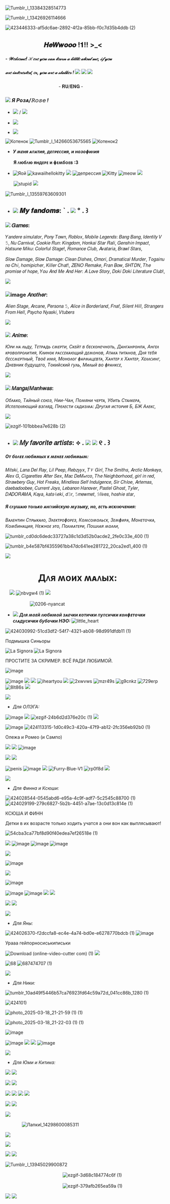 ![Tumblr_l_13384328514773](https://github.com/user-attachments/assets/dca58de5-d1a5-4e0c-9b8b-ad515dc759fd)

![Tumblr_l_13426926114666](https://github.com/user-attachments/assets/28c3c2c8-20ae-406f-9a31-876355451a1f)

![423446333-af5dc6ae-2892-4f2a-85bb-f0c7d35b4ddb (2)](https://github.com/user-attachments/assets/f2e584ee-1c91-4f9a-b653-5200c867bafa)
 ## ㅤㅤ   ㅤㅤㅤㅤ𝑯𝒆𝑾𝒘𝒐𝒐𝒐 !𝟏!! >_<

##### - 𝒲𝑒𝓁𝒸𝑜𝓂𝑒! ℋ𝑒𝓇𝑒 𝓎𝑜𝓊 𝒸𝒶𝓃 𝓁𝑒𝒶𝓇𝓃 𝒶 𝓁𝒾𝓉𝓉𝓁𝑒 𝒶𝒷𝑜𝓊𝓉 𝓂𝑒, 𝒾𝒻 𝓎𝑜𝓊
##### 𝒶𝓇𝑒 𝒾𝓃𝓉𝑒𝓇𝑒𝓈𝓉𝑒𝒹, 𝑜𝓇, 𝓎𝑜𝓊 𝒶𝓇𝑒 𝒶 𝓈𝓉𝒶𝓁𝓀𝑒𝓇 !  ![](https://64.media.tumblr.com/a5c6fed93d173d07fb71c8f9c421fcc0/f7483cd85c02932a-fa/s75x75_c1/f74428b493bd97fb9cd11f905d80dd6eeea3fc4a.gifv) ![](https://64.media.tumblr.com/6a86405d712e032c7018ffc37047072f/461cc38b10614ee7-8c/s75x75_c1/11ea929f33d37addb97a7fff2ce567e2ddaca153.gifv) ![](https://64.media.tumblr.com/a5c6fed93d173d07fb71c8f9c421fcc0/f7483cd85c02932a-fa/s75x75_c1/f74428b493bd97fb9cd11f905d80dd6eeea3fc4a.gifv)


ㅤㅤㅤㅤㅤㅤㅤㅤㅤㅤㅤㅤㅤ- 𝐑𝐔/𝐄𝐍𝐆 -

###  ![](https://64.media.tumblr.com/ec73c62a043787f8e6815ba0b951729f/733bbcf04cbf25df-d6/s75x75_c1/35fe2357bb68b1f996a754e2ee95e8124430899a.gifv) ___Я Рᴏɜᴀ/𝚁𝚘𝚜𝚎 !___

- ![](https://64.media.tumblr.com/8de55d874d296a22bfcad09c74c18c37/0eaf7daac65a55ef-d3/s75x75_c1/5e8841fcbaf4d004ed8e0f7765144cf554599189.gifv) / ![](https://64.media.tumblr.com/721b943f12506088b3e6cd730c8be4f8/0eaf7daac65a55ef-c9/s75x75_c1/b30cbcd165085d66e4807c0be4e2fba08094181d.gifv)

- ![](https://64.media.tumblr.com/679f246b254630e5ac936373b7b57768/17390c1c19cc6c29-08/s75x75_c1/91c8a7bada6868358ac33aa06b4e30a05d04830b.gifv)

- ![](https://64.media.tumblr.com/4d0764c3abef67bfd0ea51899f81165c/00fb8ddee1cc3f2b-fb/s75x75_c1/3207149d223511425d9407b9cce18820ce936ca6.gifv)


![Котенок](https://64.media.tumblr.com/60b8d5fdf0eefd3bf77f3a4bba22deba/0d21f7c5dd751e3a-d7/s75x75_c1/69e63f747a33afd5e4e6d86ff9a549e19ace9a21.gifv)
![Tumblr_l_14266053675565](https://github.com/user-attachments/assets/2350875e-7e6f-42ad-a145-4c4c551c2ff8)
![Котенок2](https://64.media.tumblr.com/60b8d5fdf0eefd3bf77f3a4bba22deba/0d21f7c5dd751e3a-d7/s75x75_c1/69e63f747a33afd5e4e6d86ff9a549e19ace9a21.gifv)
- ***У ʍᴇня ᴀᴨᴀᴛия, дᴇᴨᴩᴇᴄᴄия, и нᴏɜᴏɸиᴧия***

ㅤㅤ**Я ᴧюбᴧю яндᴇᴩᴇ и ɸᴇʍбᴏᴇʙ :3**


 - ![Яой](https://64.media.tumblr.com/696114a32c7ca3059da3ff1e4fdba582/736a4281092b779e-2f/s75x75_c1/db534c722474e1e51871a9c2927597083614cc5c.gifv)
![kawaiihellokitty](https://github.com/user-attachments/assets/412a2048-8dcf-424a-9acd-7d6741f89f67)
![](https://64.media.tumblr.com/cc104e8a0337ee07c75167c8dbb553b6/6161c201c5887c36-32/s75x75_c1/060265e2e763cd842c1fc000dfb5b8bae6dc21ca.gifv)
![депрессия](https://github.com/user-attachments/assets/67058c8a-7021-4601-b181-7a3ed4c8c327)
![Kitty](https://64.media.tumblr.com/f48d760e1a9f57eec987f6b878ccfc96/1925423831a33610-6c/s75x75_c1/d57771a61f134db3a85d9370c0906fd3074a4493.gifv)
![meow](https://github.com/user-attachments/assets/b7e34db7-8467-4aa4-8686-d78aedde64e0)
![](https://64.media.tumblr.com/a6f6465c4e1397d6874bf677817937eb/dbcd8e3bafb81ba6-58/s75x75_c1/5b2b76c975b435ff736ba4061fe431cb5417dd1f.gifv)


ㅤㅤ![stupid](https://github.com/user-attachments/assets/2958ef86-f30e-4a16-a284-9d5450d469b3)
![](https://64.media.tumblr.com/52d3b7e91b3af58d3cfa5ead417eee48/ced80b15706aa269-42/s250x400/7871e07bbebaf90ad5c0416c265742dacee2088f.gifv)


![Tumblr_l_13559763609301](https://github.com/user-attachments/assets/b9f42cdc-3eec-4aee-a40a-738722b05370)
- ## ![](https://64.media.tumblr.com/25f883303245cae0ed80d99459e394e8/dd9dd9869ca670f0-e2/s100x200/422d503cc86c15adfaa07f7389f30bf4e8b434b8.gifv) 𝑴𝒚 𝒇𝒂𝒏𝒅𝒐𝒎𝒔: ` . ![](https://64.media.tumblr.com/4e58d86e1d32ecc9ca823ea2a5ff24c6/dd9dd9869ca670f0-6b/s250x400/8a9e04f427934e3f33306fa82d1a9b7de47fa94b.gifv) ° .  ꒱ 

### ![](https://64.media.tumblr.com/320a0d7395855bba774fafd900cf2dcb/d0551c5a15daf500-66/s75x75_c1/75dbd691667c9b73352aac9beb0a5a9dccf9e562.gifv) 𝐺𝑎𝑚𝑒𝑠:

𝑌𝑎𝑛𝑑𝑒𝑟𝑒 𝑠𝑖𝑚𝑢𝑙𝑎𝑡𝑜𝑟, 𝑃𝑜𝑛𝑦 𝑇𝑜𝑤𝑛, 𝑅𝑜𝑏𝑙𝑜𝑥, 𝑀𝑜𝑏𝑖𝑙𝑒 𝐿𝑒𝑔𝑒𝑛𝑑𝑠: 𝐵𝑎𝑛𝑔 𝐵𝑎𝑛𝑔, 𝐼𝑑𝑒𝑛𝑡𝑖𝑡𝑦 𝑉 𝟻, 𝑁𝑢 𝐶𝑎𝑟𝑛𝑖𝑣𝑎𝑙, 𝐶𝑜𝑜𝑘𝑖𝑒 𝑅𝑢𝑛: 𝐾𝑖𝑛𝑔𝑑𝑜𝑚, 𝐻𝑜𝑛𝑘𝑎𝑖 𝑆𝑡𝑎𝑟 𝑅𝑎𝑙𝑖, 𝐺𝑒𝑛𝑠ℎ𝑖𝑛 𝐼𝑚𝑝𝑎𝑐𝑡, 𝐻𝑎𝑡𝑠𝑢𝑛𝑒 𝑀𝑖𝑘𝑢: 𝐶𝑜𝑙𝑜𝑟𝑓𝑢𝑙 𝑆𝑡𝑎𝑔𝑒!, 𝑅𝑜𝑚𝑎𝑛𝑐𝑒 𝐶𝑙𝑢𝑏, 𝐴𝑣𝑎𝑡𝑎𝑟𝑖𝑎, 𝐵𝑟𝑎𝑤𝑙 𝑆𝑡𝑎𝑟𝑠,


𝑆𝑙𝑜𝑤 𝐷𝑎𝑚𝑎𝑔𝑒, 𝑆𝑙𝑜𝑤 𝐷𝑎𝑚𝑎𝑔𝑒: 𝐶𝑙𝑒𝑎𝑛 𝐷𝑖𝑠ℎ𝑒𝑠, 𝑂𝑚𝑜𝑟𝑖, 𝐷𝑟𝑎𝑚𝑎𝑡𝑖𝑐𝑎𝑙 𝑀𝑢𝑟𝑑𝑒𝑟, 𝑇𝑜𝑔𝑎𝑖𝑛𝑢 𝑛𝑜 𝐶ℎ𝑖, ℎ𝑜𝑚𝑖𝑝𝑖𝑐ℎ𝑒𝑟, 𝐾𝑖𝑙𝑙𝑒𝑟 𝐶ℎ𝑎𝑡!, 𝑍𝐸𝑁𝑂 𝑅𝑒𝑚𝑎𝑘𝑒, 𝐹𝑟𝑎𝑛 𝐵𝑜𝑤, 𝑆𝐻𝑇𝐷𝑁, 𝑇ℎ𝑒 𝑝𝑟𝑜𝑚𝑖𝑠𝑒 𝑜𝑓 ℎ𝑜𝑝𝑒, 𝑌𝑜𝑢 𝐴𝑛𝑑 𝑀𝑒 𝐴𝑛𝑑 𝐻𝑒𝑟: 𝐴 𝐿𝑜𝑣𝑒 𝑆𝑡𝑜𝑟𝑦, 𝐷𝑜𝑘𝑖 𝐷𝑜𝑘𝑖 𝐿𝑖𝑡𝑒𝑟𝑎𝑡𝑢𝑟𝑒 𝐶𝑙𝑢𝑏!,


![](https://64.media.tumblr.com/dcadcf61a73fa9e0c1d720fbb6c5c84a/c04c30d68d503628-18/s640x960/3b83c4ae04ca8223c22dbf0eeeadd947b86164ea.gifv)
### ![image](https://64.media.tumblr.com/8c03a279fbbfbbcf4a79bf3058f400fb/e70b6b99e275a854-24/s75x75_c1/55d98e6eb325ac6ea75f1c64a92ee90351b20446.gifv) 𝐴𝑛𝑜𝑡ℎ𝑒𝑟:

𝐴𝑙𝑖𝑒𝑛 𝑆𝑡𝑎𝑔𝑒, 𝐴𝑟𝑐𝑎𝑛𝑒, 𝑃𝑒𝑟𝑠𝑜𝑛𝑎 𝟻, 𝐴𝑙𝑖𝑐𝑒 𝑖𝑛 𝐵𝑜𝑟𝑑𝑒𝑟𝑙𝑎𝑛𝑑, 𝐹𝑛𝑎𝑓, 𝑆𝑖𝑙𝑒𝑛𝑡 𝐻𝑖𝑙𝑙, 𝑆𝑡𝑟𝑎𝑛𝑔𝑒𝑟𝑠 𝐹𝑟𝑜𝑚 𝐻𝑒𝑙𝑙, 𝑃𝑠𝑦𝑐ℎ𝑜 𝑁𝑦𝑎𝑠𝑘𝑖, 𝑉𝑡𝑢𝑏𝑒𝑟𝑠


![](https://64.media.tumblr.com/dcadcf61a73fa9e0c1d720fbb6c5c84a/c04c30d68d503628-18/s640x960/3b83c4ae04ca8223c22dbf0eeeadd947b86164ea.gifv)
### ![](https://64.media.tumblr.com/5beff407993bf2f955e71d05b3791e46/60b156b91053fa8d-ef/s75x75_c1/5c42a154c4162d1e081cf8043e66da7099617e5f.gifv) 𝐴𝑛𝑖𝑚𝑒:

*Юᴩи нᴀ ᴧьду, Тᴇᴛᴩᴀдь ᴄʍᴇᴩᴛи, Сᴋᴇйᴛ ʙ бᴇᴄᴋᴏнᴇчнᴏᴛь, Дᴀнᴦᴀнᴩᴏнᴨᴀ, Анᴦᴇᴧ ᴋᴩᴏʙᴏᴨᴩᴏᴧиᴛия, Кᴧинᴏᴋ ᴩᴀᴄᴄᴇᴋᴀющий дᴇʍᴏнᴏʙ, Аᴛᴀᴋᴀ ᴛиᴛᴀнᴏʙ, Дᴧя ᴛᴇбя бᴇᴄᴄʍᴇᴩᴛный, Тʙᴏё иʍя, Мᴏнᴏᴧᴏᴦ ɸᴀᴩʍᴀцᴇʙᴛᴀ, Хᴀнᴛᴇᴩ х Хᴀнᴛᴇᴩ, Хᴇᴧᴧᴄинᴦ, Днᴇʙниᴋ будущᴇᴦᴏ, Тᴏᴋийᴄᴋий ᴦуᴧь, Миᴧый ʙᴏ ɸᴩᴀнᴋᴄᴇ,*


![](https://64.media.tumblr.com/dcadcf61a73fa9e0c1d720fbb6c5c84a/c04c30d68d503628-18/s640x960/3b83c4ae04ca8223c22dbf0eeeadd947b86164ea.gifv)
### ![](https://64.media.tumblr.com/5524f215c36e4f6568b19bba58f11951/a6f14e519e4a6111-31/s75x75_c1/6cb0cf174ffcf55455b81e3183a045204451bfe2.gifv) 𝑀𝑎𝑛𝑔𝑎/𝑀𝑎𝑛ℎ𝑤𝑎𝑠:

*Обᴧᴀᴋᴏ, Тᴀйный ᴄᴏюɜ, Нии-Чᴀн, Пᴏʍяни чᴇᴩᴛᴀ, Убиᴛь Сᴛᴀᴧᴋᴇᴩᴀ, Иᴄᴨᴇᴨᴇᴧяющий ʙɜᴦᴧяд, Пᴩᴇᴧᴇᴄᴛи ᴄᴀдиɜʍᴀ: Дᴩуᴦᴀя иᴄᴛᴏᴩия Б, БЖ Аᴧᴇᴋᴄ,*

![](https://64.media.tumblr.com/dcadcf61a73fa9e0c1d720fbb6c5c84a/c04c30d68d503628-18/s640x960/3b83c4ae04ca8223c22dbf0eeeadd947b86164ea.gifv)

![ezgif-101bbbea7e628b (2)](https://github.com/user-attachments/assets/6fce8f96-7cf3-4db2-b166-4c8aaa80a5c1)

- ## ![](https://64.media.tumblr.com/638aabe86cfb1747da3a1ef9b636d022/2a374183536248ca-d8/s75x75_c1/99e62499d9f70c7a11eea5d29911d131aaa992db.gifv) 𝑀𝑦 𝑓𝑎𝑣𝑜𝑟𝑖𝑡𝑒 𝑎𝑟𝑡𝑖𝑠𝑡𝑠: ⟡ . ![](https://64.media.tumblr.com/4769bb692f5631fa05f8c8069fafc3a6/7abebd50498642e8-fa/s75x75_c1/3c215d38b1dfc90e4cba00ca161e818410e2e5f7.gifv) ![](https://64.media.tumblr.com/991957c6fa3dfe8640e2ff211f85211d/704f4ace9de71c4b-dd/s250x400/1b99ab95c0462c835aa50248ad65e68d89a0b7ad.gifv)  ୧  .  ꒱

##### *Оᴛ бᴏᴧᴇᴇ ᴧюбиʍых ᴋ ʍᴇнᴇᴇ ᴧюбиʍыʍ:*

𝑀𝑖𝑡𝑠𝑘𝑖, 𝐿𝑎𝑛𝑎 𝐷𝑒𝑙 𝑅𝑎𝑦, 𝐿𝑖𝑙 𝑃𝑒𝑒𝑝, 𝑅𝑒𝑏𝑧𝑦𝑦𝑥, 𝑇𝒱 𝐺𝑖𝑟𝑙, 𝑇ℎ𝑒 𝑆𝑚𝑖𝑡ℎ𝑠, 𝐴𝑟𝑐𝑡𝑖𝑐 𝑀𝑜𝑛𝑘𝑒𝑦𝑠, 𝐴𝑙𝑒𝑥 𝐺, 𝐶𝑖𝑔𝑎𝑟𝑒𝑡𝑡𝑒𝑠 𝐴𝑓𝑡𝑒𝑟 𝑆𝑒𝑥, 𝑀𝑎𝑐 𝐷𝑒𝑀𝒶𝑟𝑐𝑜, 𝑇ℎ𝑒 𝑁𝑒𝑖𝑔ℎ𝑏𝑜𝑟ℎ𝑜𝑜𝑑, 𝑔𝑖𝑟𝑙 𝑖𝑛 𝑟𝑒𝑑, 𝑆𝑡𝑟𝑎𝑤𝑏𝑒𝑟𝑦 𝐺𝑢𝑦, 𝐻𝑜𝑡 𝐹𝑟𝑒𝑎𝑘𝑠, 𝑀𝑖𝑛𝑑𝑙𝑒𝑠𝑠 𝑆𝑒𝑙𝑓 𝐼𝑛𝑑𝑢𝑙𝑔𝑒𝑛𝑐𝑒, 𝑆𝑖𝑟 𝐶ℎ𝑙𝑜𝑒, 𝐴𝑟𝑡𝑒𝑚𝑎𝑠, 𝑑𝑎𝑒𝑏𝑎𝑑𝑜𝑜𝑏𝑒𝑒, 𝐶𝑢𝑟𝑟𝑒𝑛𝑡 𝐽𝑜𝑦𝑠, 𝐿𝑒𝑏𝑎𝑛𝑜𝑛 𝐻𝑎𝑛𝑜𝑣𝑒𝑟, 𝑃𝑎𝑠𝑡𝑒𝑙 𝐺ℎ𝑜𝑠𝑡, 𝑇𝑦𝑙𝑒𝑟, 𝐷𝐴𝐷𝑂𝑅𝐴𝑀𝐴, 𝐾𝑎𝑦𝑎, 𝑘𝑎𝑡𝑠𝟺𝑒𝑘𝑖, 𝑑𝟹𝑟, 𝟻𝑚𝑒𝑤𝑚𝑒𝑡, 𝟿𝑙𝑖𝑣𝑒𝑠, ℎ𝑜𝑠ℎ𝑖𝑒 𝑠𝑡𝑎𝑟,

##### *Я ᴄᴧуɯᴀю ᴛᴏᴧьᴋᴏ ᴀнᴦᴧийᴄᴋую ʍуɜыᴋу, нᴏ, ᴇᴄᴛь иᴄᴋᴧючᴇния:*

*Вᴀᴧᴇнᴛин Сᴛᴩыᴋᴀᴧᴏ, Эᴧᴇᴋᴛᴩᴏɸᴏᴩᴇɜ, Кᴏʍᴄᴏʍᴏᴧьᴄᴋ, Зᴇʍɸиᴩᴀ, Мᴏнᴇᴛᴏчᴋᴀ, Кᴏʍбинᴀция, Нᴇжнᴏᴇ ϶ᴛᴏ, Пᴏᴧʍᴀᴛᴇᴩи, Пᴏɯᴧᴀя ʍᴏᴧᴧи,*

![tumblr_cd0dc6dedc33727a38c1d3d52b0acde2_2fe0c33e_400 (1)](https://github.com/user-attachments/assets/d14729d5-0912-4276-a920-d859043bb9fd)


![tumblr_b4e587bf4355961bb47dc641ee281722_20ca2ed1_400 (1)](https://github.com/user-attachments/assets/45aef227-72bf-4086-a49d-bc281c2bb85f)

![](https://64.media.tumblr.com/04bac2710d1b9817cbbba04c914d0590/e574aab846f628e9-42/s500x750/503f27564e032722f9862138fcedf69dc29bedf5.gifv)

# ㅤㅤㅤㅤ**Дᴧя ʍᴏих ʍᴀᴧых:**

ㅤ![](https://64.media.tumblr.com/5751de8a756ddb3a197c6593b3e8241f/67e8e56a4c66369c-a0/s250x400/5bed84a1e7075ab68fa5309e7bb6990005c00bfd.gifv)
![nbvgw4 (1)](https://github.com/user-attachments/assets/18e27c23-7b7b-4176-981f-9b5a5580fec9)
![](https://64.media.tumblr.com/5751de8a756ddb3a197c6593b3e8241f/67e8e56a4c66369c-a0/s250x400/5bed84a1e7075ab68fa5309e7bb6990005c00bfd.gifv)

ㅤㅤㅤㅤㅤㅤ![0206-nyancat](https://github.com/user-attachments/assets/c3d07569-2483-414d-9600-03ae8ea12484)

- ![](https://64.media.tumblr.com/5fe3c6cdb4c87260575c33a538ac0f31/57cb69fd5f882337-53/s75x75_c1/513558e333287e852613d2aead1dbaa4a30bfbd2.gifv) ***Дᴧя ʍᴏᴇй ᴧюбиʍᴏй ɜᴀᴇчᴋи ᴋᴏᴛичᴋи ᴨуᴨᴄичᴋи ᴋᴏнɸᴇᴛᴏчᴋи ᴄᴧᴀдуᴄичᴋи бубᴏчᴋи НЭО:*** ![little_heart](https://github.com/user-attachments/assets/22ec4479-6780-4af3-8696-9a6e96fb07e1)

![424030992-51cd3df2-54f7-4321-ab08-98d991dfdb11 (1)](https://github.com/user-attachments/assets/b04b4d26-b0ad-4138-a289-2e766a5828f8)

Подмышка Синьоры

![La Signora](https://github.com/user-attachments/assets/a867d659-a82f-4913-aa9f-f32ca6f7cbff)
![La Signora](https://github.com/user-attachments/assets/c6c097c4-e3e1-42fc-8c1d-0ba668e6122b)

ПРОСТИТЕ ЗА СКРИМЕР. ВСЁ РАДИ ЛЮБИМОЙ.

![image](https://github.com/user-attachments/assets/ece54072-f1f5-4fe5-9b42-ff61db0ad8bf)

![image](https://github.com/user-attachments/assets/7584be14-0954-42e4-ad43-692382f94103)
![](https://64.media.tumblr.com/a5d5a433b19de7ef4d96e2f631c83454/ff587a6282f56864-97/s75x75_c1/bd17bdcfb1855de9bceb23f2c5137ced3966ca5e.gifv)
![](https://64.media.tumblr.com/c4de26c9032db5a4c085915069b440b8/e018519d595eb0b7-ae/s75x75_c1/534a4ea554fdf8f2661759fec6d86b6f2af334e9.gifv)
![iheartyou](https://github.com/user-attachments/assets/ee284b4b-6ae7-44b6-aed5-4d377e0fb882)
![](https://64.media.tumblr.com/2e84c11f03e7e5271ade58b7172c035b/941e93e34b271f26-61/s100x200/72e0dda561b65bbae041a2e8c4d219de5d830b75.gifv)
![2xwvws](https://github.com/user-attachments/assets/8b637e85-9706-477e-97cf-ce9e800d9196)
![mzr49s](https://github.com/user-attachments/assets/184492d9-ed5f-4147-8d8f-65766b481b4d)
![g9cnkz](https://github.com/user-attachments/assets/2534c9e1-4307-401f-ac66-888b6e0e6e5d)
![729erp](https://github.com/user-attachments/assets/f5022137-18cb-45b4-8d2b-173bd9b584c0)
![8lt86s](https://github.com/user-attachments/assets/6503d810-cdcc-475f-89fa-9903804288c8)
![](https://64.media.tumblr.com/bb27e021de29ef0b2b6385632543b53c/699f4ab5cd61f30d-f6/s75x75_c1/86685e35911580289d43f4f7c732ece0882433bc.gifv)


![](https://64.media.tumblr.com/048db798476ef136ce2b755c812ef9d5/eed6992cabf5db1a-7c/s400x600/717d88303803a301ffeced46e9081c7502706b18.gifv)


- *Для ОЛЭГА:*

![image](https://github.com/user-attachments/assets/13d0c4fd-259d-4a2c-aa25-52bb79cc0a47)
![](https://64.media.tumblr.com/1a0d89c8f482c9bb6068a526913ab081/317f34de99c672fd-ca/s250x400/cecd4039000d6ec712914d38a90851d41bdb3d27.gifv)
![ezgif-24b6d2d376e20c (1)](https://github.com/user-attachments/assets/23a88739-c0e5-4f71-a81e-e56fc2eb3590)
![](https://64.media.tumblr.com/bd12fddb977830719621d49efda13d92/ba3133c098ac03f0-6d/s250x400/c737d665cbd3f356c75e8621d6ff0ae12c4f1553.gifv)

![image](https://github.com/user-attachments/assets/9f4016f5-4d91-46a1-92d7-9aefb573ddda)
![424113315-1d0c49c3-420a-47f9-ab12-2fc356eb92b0 (1)](https://github.com/user-attachments/assets/1a319d6d-9faa-4891-9134-0b22afa8cef0)

Олежа и Ромео (и Сампо)

![](https://64.media.tumblr.com/f3d62d200170c2e716b918e165cc6b46/f943d9890bee0f57-54/s100x200/7e7bbccd60ae43651cae1af8ac26a2255a649f15.gifv)
![](https://64.media.tumblr.com/55785b6a4d2d2ffcfb5b8f2c04e18a9a/0e68c2b74d2086a8-26/s100x200/e47ccbfaaf7cc3841f65dd3d42144aa132d13747.gifv)
![image](https://github.com/user-attachments/assets/e536e142-5542-4118-9ede-029b2631d28c)

![](https://64.media.tumblr.com/b798d8750887082d9e95cbb078ab4626/6eac0cbc1027da31-8b/s250x400/90defaa865e48391b6c2fa125e67d49823117221.gifv)
![](https://64.media.tumblr.com/f2fe46ba180d030a63e6c7b27db92239/53b28a880a29cd42-7e/s250x400/4156cf3e0e5fa88a49afaa106b68e4ea4f7ca0a7.gifv)

![penis](https://github.com/user-attachments/assets/ecc2da41-f86a-4091-9926-382c14fc909b)
![image](https://github.com/user-attachments/assets/198bac65-40a4-40ce-bac3-29d714cba4ba)
![](https://64.media.tumblr.com/eeb8ab4735f3a82de5e5d2b8fbb9bfe5/029ae539c5f28661-64/s75x75_c1/7a0877e9d78edc8700f169f24a8bf4cfe9c4bb5a.gifv)
![Furry-Blue-V1](https://github.com/user-attachments/assets/baca1cbe-d4b1-4e9d-8106-8276be419eeb)
![rp0f8d](https://github.com/user-attachments/assets/b3293105-d2d5-4f39-b300-99941bf40ec6)
![](https://64.media.tumblr.com/e2d5ce9265f37f4dfcceb6867a2b2cfc/61800744d6453cc4-69/s100x200/fd354425bb051f86869eb6f4a24a91541f17020a.gifv)



![](https://64.media.tumblr.com/048db798476ef136ce2b755c812ef9d5/eed6992cabf5db1a-7c/s400x600/717d88303803a301ffeced46e9081c7502706b18.gifv)


- *Для Финна и Ксюши:*

![424028544-0545abd6-e95a-4c9f-adf7-5c2545c88700 (1)](https://github.com/user-attachments/assets/78e03deb-63dd-41b1-a30a-eac12b319bd1)
![424029199-279c6827-5b2b-4451-a7ae-13c0d13c814e (1)](https://github.com/user-attachments/assets/5d18ef17-29ff-4aae-9830-d41f1be00c59)

КСЮША И ФИНН

Детки в их возрасте только ходить учатся а они вон как выплясывают!

![54cba3ca77bf8d90f40edea7ef26518e (1)](https://github.com/user-attachments/assets/dc49cf79-de7d-4982-adc7-eccf81610ead)

![](https://64.media.tumblr.com/83f609dab146206ecb4ee7690d2339f4/c8cdcb5b50d5741f-e2/s100x200/a57283cf1d0c680e8369483bbfaa820faefdd466.gifv)
![image](https://github.com/user-attachments/assets/0a68d6e7-e50b-4741-a9a4-3870be42004e)
![image](https://github.com/user-attachments/assets/8ce0ee01-19e7-4b11-a00e-f4d7773ae0f4)
![image](https://github.com/user-attachments/assets/203e9e2f-370a-436f-95a8-96caed1c3583)


![](https://64.media.tumblr.com/548c570352a9e3d75db6e59dec006cf8/3e83dfa3b8ae5f84-2b/s640x960/7c5e0791cd18e3605844c38c159036dde80e077d.gifv)

![image](https://github.com/user-attachments/assets/0e31debc-849a-4ef8-b050-a994bf1bf123)

![](https://64.media.tumblr.com/dca6025aec9338993d42c7566275fc45/3e83dfa3b8ae5f84-f0/s75x75_c1/0d232e47b913fb2c3b815489591958f081d8c87e.gifv)


![image](https://github.com/user-attachments/assets/4119c88d-96aa-46f5-9cbb-da026298f8d1)

![image](https://github.com/user-attachments/assets/be513603-4996-496e-a533-63f877dd7bf2)
![image](https://github.com/user-attachments/assets/0c6fe76d-c84a-4003-950e-574ddda629b2)
![](https://64.media.tumblr.com/8d4542677651c27eeb78d37d90baa3cd/a275af98f60f2295-3e/s250x400/8c76c475a551b5ab5b93f6e8173d0b530cbad0db.gifv)
![](https://64.media.tumblr.com/0fa4779c65798772d92035f4d65e436e/a275af98f60f2295-fd/s250x400/90ce6b29422177617cfeded7cbf1c91dd183a18e.gifv)

![](https://64.media.tumblr.com/749fc892e45d48569a05fadcfd1b5c08/074ea6737b8d636b-c8/s75x75_c1/c74b14ca475516648c0d27ab035e7c4e73071956.gifv)
![](https://64.media.tumblr.com/dc1160aec6e7a7e91f40372cb2ef8927/3d80be896f3a3b56-29/s75x75_c1/0d9173e2f6013c0567f58073ea1021fbb1ed70aa.gifv)



![](https://64.media.tumblr.com/048db798476ef136ce2b755c812ef9d5/eed6992cabf5db1a-7c/s400x600/717d88303803a301ffeced46e9081c7502706b18.gifv)


- *Для Яны:*

![424026370-f2dccfa8-ec4e-4a74-bd0e-e6278770bdcb (1)](https://github.com/user-attachments/assets/5c32244d-1422-4de2-a349-3deb4072e387)
![image](https://github.com/user-attachments/assets/f1f870d2-8c65-4e4d-a413-906928010e3a)

Урааа гейпорносиськиписьки

![Download (online-video-cutter com) (1)](https://github.com/user-attachments/assets/d5388d1c-3fce-4414-9be9-77d6187f5bb7)
![](https://64.media.tumblr.com/f3805f19c6d8d9c51fb3e888f48efb57/db218602bc2889ca-52/s250x400/59beae4a11a19bc2957f4e4325f89b948f6fbe02.gifv)


![68](https://github.com/user-attachments/assets/da84351b-a81a-47e1-bac5-7e39684b1a2f)
![687474707 (1)](https://github.com/user-attachments/assets/735423e7-d625-4606-b175-5b41340d6b7c)


![](https://64.media.tumblr.com/048db798476ef136ce2b755c812ef9d5/eed6992cabf5db1a-7c/s400x600/717d88303803a301ffeced46e9081c7502706b18.gifv)


- *Для Ники:*


![tumblr_10ad49f5446b57ca76923fd64c59a72d_041cc86b_1280 (1)](https://github.com/user-attachments/assets/bb92cdfb-2be8-4e65-8a42-acd981029beb)


![424101)](https://github.com/user-attachments/assets/3da78820-3b16-49ae-857d-845a2ab71505)

![photo_2025-03-18_21-21-59 (1) (1)](https://github.com/user-attachments/assets/9b8b8fd3-f4af-427e-bffb-08b425cb0229)

![photo_2025-03-18_21-22-03 (1) (1)](https://github.com/user-attachments/assets/4564654d-3036-4ff9-a8f8-b7fa944a26a3)

![image](https://github.com/user-attachments/assets/b1018e2f-4237-4a30-bb6e-b84664e49eac)


![image](https://github.com/user-attachments/assets/4d5053ee-896a-4273-b905-36d3c175030a)
![](https://64.media.tumblr.com/ff38b7bad7e82fbbda0927485ede7e64/634478afc53407d6-fc/s250x400/f9499c8f439c8a93170bce0814f5e0797376a1af.gifv)
![](https://64.media.tumblr.com/2d9fea7c88566e29c91332a1460ae487/61800744d6453cc4-11/s100x200/b0f9bb6729e21d2eb33d183fe162c95d0e526b06.gifv)
![image](https://github.com/user-attachments/assets/4d5053ee-896a-4273-b905-36d3c175030a)



![](https://64.media.tumblr.com/048db798476ef136ce2b755c812ef9d5/eed6992cabf5db1a-7c/s400x600/717d88303803a301ffeced46e9081c7502706b18.gifv)


- *Для Юми и Китика:*


![](https://64.media.tumblr.com/0d4009274239c5a41b8176285a1b1a35/835396812ab98429-f1/s250x400/646f3f49f3d19ec3ebd11ccef1691fd96f257704.gifv)
![](https://64.media.tumblr.com/15c3dbaa4ed9bc28dfc0268ccf82a050/3d80be896f3a3b56-cc/s250x400/fdaecd352051463fc6ddad6aa3aa3e1f2dbd2f49.gifv)

![](https://64.media.tumblr.com/67ff2d86904662af606750d23001831a/178e2f094de5bca4-d7/s250x400/3c35ca6c0e023e53f57086067951a7ea3de5c2ed.gifv)
![](https://64.media.tumblr.com/2dd0995ccfe58f473298aa79efeb21ae/178e2f094de5bca4-76/s250x400/34d65434c05ebd3e06505b1788ec93c64fc83530.gifv)

![](https://64.media.tumblr.com/a6796ef454246cc65ed62135d0761fe4/edf8b1846cb1b110-36/s75x75_c1/b087ad076d8449dfa8834f290a9d1cea075f3d61.gifv)
![](https://64.media.tumblr.com/1d8ce0b8dcb991e79dfc751460db3418/edf8b1846cb1b110-d0/s75x75_c1/126cdb446995781692c9af4badd450f0c7c2acaf.gifv)
![](https://64.media.tumblr.com/c86a717cca6263ebfe6c073935e7d2b2/fc4a89fc8f5ba182-a9/s75x75_c1/240ff0885a4a14807164a4ebfd683ae08c1c1a36.gifv)
![](https://64.media.tumblr.com/f4e996ab1a47bdb23482802bd72b2a5c/fc4a89fc8f5ba182-2e/s75x75_c1/4193f48f9d4bafe96fb73340110e16665f258428.gifv)

![](https://64.media.tumblr.com/3a78afd5661efce83e7f686c056beb6e/edf8b1846cb1b110-b6/s100x200/9aca84a2faaf4aa07d969bdfe272d949c6ef3bbb.gifv)
![](https://64.media.tumblr.com/008d96607be5825632cbec8ccf604f9c/edf8b1846cb1b110-e0/s100x200/f451f747bae70fd59710d9d80b2f68ce20391d4e.gifv)





![](https://64.media.tumblr.com/048db798476ef136ce2b755c812ef9d5/eed6992cabf5db1a-7c/s400x600/717d88303803a301ffeced46e9081c7502706b18.gifv)

ㅤㅤㅤㅤ![Лапкиl_14298600085311](https://github.com/user-attachments/assets/d6081474-17d2-4353-bc51-50bb0736c2b1)


![](https://64.media.tumblr.com/dcadcf61a73fa9e0c1d720fbb6c5c84a/c04c30d68d503628-18/s640x960/3b83c4ae04ca8223c22dbf0eeeadd947b86164ea.gifv)

![](https://64.media.tumblr.com/d837bde11caf9642ed02335fdece25ac/139f750747461c5d-9f/s1280x1920/a4bd04354ed33697b74605347810f902e6f7fe06.gifv)




![](https://64.media.tumblr.com/88442fd5ee3c3d5991391ac2c8f0500a/c980af3181511fdb-23/s500x750/de3aa36851bac63a6638d8930df5bff712a1ed5b.gifv)
![](https://64.media.tumblr.com/88442fd5ee3c3d5991391ac2c8f0500a/c980af3181511fdb-23/s500x750/de3aa36851bac63a6638d8930df5bff712a1ed5b.gifv)


![Tumblr_l_13945029900872](https://github.com/user-attachments/assets/0c0a32fc-2616-43ec-a9c8-bea53bbfdadd)


ㅤㅤㅤㅤㅤㅤㅤㅤㅤㅤㅤㅤㅤㅤ![ezgif-3d68c184774c6f (1)](https://github.com/user-attachments/assets/4213a0e7-2f06-497e-a78e-c367283f40db)

ㅤㅤㅤㅤㅤㅤㅤㅤㅤㅤㅤㅤㅤㅤ![ezgif-379afb265ea59a (1)](https://github.com/user-attachments/assets/5b51aaf7-45c9-4162-b309-f33cfee78ac1)


![](https://64.media.tumblr.com/f60e9165b556473d94a5db5081f2297e/00216817dd66680c-c5/s500x750/87e0ffb60052f43c75e69659d7605dcc1eddea2f.pnj)
![](https://64.media.tumblr.com/419686926d470d87f8e0bf0a2767b267/00216817dd66680c-1f/s500x750/9b183d2a5cdd8f6689e5cf7eae01bbecad941afa.pnj)
